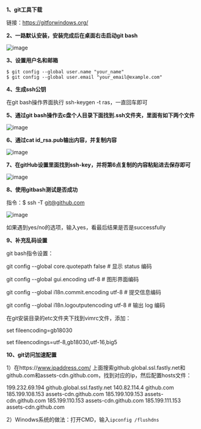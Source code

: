 **1、git工具下载**

链接：https://gitforwindows.org/

**2、一路默认安装，安装完成后在桌面右击启动git bash**

![image](https://user-images.githubusercontent.com/19297162/68990366-3f156880-088d-11ea-9134-4468e6356a2a.png)

**3、设置用户名和邮箱**

```
$ git config --global user.name "your_name"
$ git config --global user.email "your_email@example.com"
```
**4、生成ssh公钥**

在git bash操作界面执行 ssh-keygen -t ras，一直回车即可

**5、通过git bash操作去c盘个人目录下面找到.ssh文件夹，里面有如下两个文件**

![image](https://user-images.githubusercontent.com/19297162/68990463-45581480-088e-11ea-8521-eb3834ea3d88.png)

**6、通过cat id_rsa.pub输出内容，并复制内容**

![image](https://user-images.githubusercontent.com/19297162/68990507-e646cf80-088e-11ea-81c8-d4f55523b4de.png)

**7、在gitHub设置里面找到ssh-key，并将第6点复制的内容粘贴进去保存即可**

![image](https://user-images.githubusercontent.com/19297162/68990544-6e2cd980-088f-11ea-9615-45ae6571c1b9.png)

**8、使用gitbash测试是否成功**

指令：$ ssh -T git@github.com

![image](https://user-images.githubusercontent.com/19297162/68990577-d8de1500-088f-11ea-9518-6c493c0c4e4a.png)

如果遇到yes/no的选项，输入yes，看最后结果是否是successfully

**9、补充乱码设置**

git bash指令设置：

git config --global core.quotepath false          # 显示 status 编码

git config --global gui.encoding utf-8            # 图形界面编码

git config --global i18n.commit.encoding utf-8    # 提交信息编码

git config --global i18n.logoutputencoding utf-8  # 输出 log 编码

在git安装目录的etc文件夹下找到vimrc文件，添加：

set fileencoding=gb18030 

set fileencodings=utf-8,gb18030,utf-16,big5

**10、git访问加速配置**

1）在https://www.ipaddress.com/ 上面搜索github.global.ssl.fastly.net和github.com和assets-cdn.github.com，找到对应的ip，然后配置hosts文件：

199.232.69.194 github.global.ssl.fastly.net
140.82.114.4 github.com
185.199.108.153 assets-cdn.github.com
185.199.109.153 assets-cdn.github.com
185.199.110.153 assets-cdn.github.com
185.199.111.153 assets-cdn.github.com

2）Winodws系统的做法：打开CMD，输入`ipconfig /flushdns`
